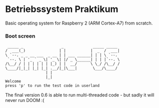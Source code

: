 # Betriebssystem Praktikum

Basic operating system for Raspberry 2 (ARM Cortex-A7) from scratch.


### Boot screen
```
 _____ _                 _             _____ _____ 
/  ___(_)               | |           |  _  /  ___|
\ `--. _ _ __ ___  _ __ | | ___ ______| | | \ `--. 
 `--. \ | '_ ` _ \| '_ \| |/ _ \______| | | |`--. \
/\__/ / | | | | | | |_) | |  __/      \ \_/ /\__/ /
\____/|_|_| |_| |_| .__/|_|\___|       \___/\____/ 
                  | |                              
                  |_|                              
Welcome 
press 'p' to run the test code in userland
```

The final version 0.6 is able to run multi-threaded code - but sadly it will never run DOOM :(
